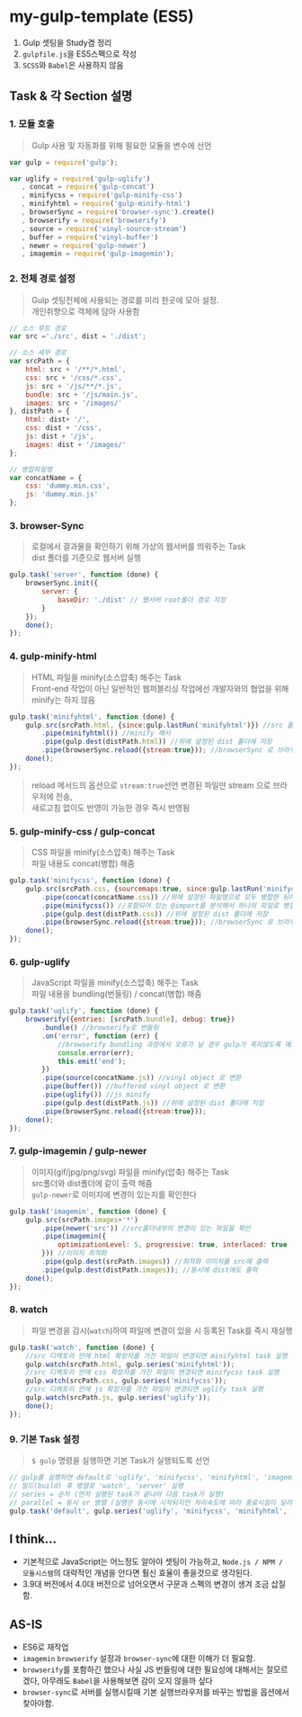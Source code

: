# my-gulp-template (ES5)
1. Gulp 셋팅을 Study겸 정리  
1. `gulpfile.js`을 ES5스펙으로 작성
1. `SCSS`와 `Babel`은 사용하지 않음

## Task & 각 Section 설명

### 1. 모듈 호출
>Gulp 사용 및 자동화를 위해 필요한 모듈을 변수에 선언

```javascript
var gulp = require('gulp');

var uglify = require('gulp-uglify')
   , concat = require('gulp-concat')
   , minifycss = require('gulp-minify-css')
   , minifyhtml = require('gulp-minify-html')
   , browserSync = require('browser-sync').create()
   , browserify = require('browserify')
   , source = require('vinyl-source-stream')
   , buffer = require('vinyl-buffer')
   , newer = require('gulp-newer')
   , imagemin = require('gulp-imagemin');
```

### 2. 전체 경로 설정
>Gulp 셋팅전체에 사용되는 경로를 미리 한곳에 모아 설정.  
>개인취향으로 객체에 담아 사용함

```javascript
// 소스 루트 경로
var src ='./src', dist = './dist';

// 소스 세부 경로
var srcPath = {
    html: src + '/**/*.html',
    css: src + '/css/*.css',
    js: src + '/js/**/*.js',
    bundle: src + '/js/main.js',
    images: src + '/images/'
}, distPath = {
    html: dist+ '/',
    css: dist + '/css',
    js: dist + '/js',
    images: dist + '/images/'
};

// 병합파일명
var concatName = {
    css: 'dummy.min.css',
    js: 'dummy.min.js'
};
```

### 3. browser-Sync
>로컬에서 결과물을 확인하기 위해 가상의 웹서버를 띄워주는 Task  
>dist 폴더를 기준으로 웹서버 실행

```javascript
gulp.task('server', function (done) {
    browserSync.init({
        server: {
            baseDir: './dist' // 웹서버 root폴더 경로 지정
        }
    });
    done();
});
```

### 4. gulp-minify-html
>HTML 파일을 minify(소스압축) 해주는 Task  
>Front-end 작업이 아닌 일반적인 웹퍼블리싱 작업에선 개발자와의 협업을 위해 minify는 하지 않음

```javascript
gulp.task('minifyhtml', function (done) {
    gulp.src(srcPath.html, {since:gulp.lastRun('minifyhtml')}) //src 폴더 아래의 모든 html 파일을
        .pipe(minifyhtml()) //minify 해서
        .pipe(gulp.dest(distPath.html)) //위에 설정된 dist 폴더에 저장
        .pipe(browserSync.reload({stream:true})); //browserSync 로 브라우저에 반영
    done();
});
```
>reload 메서드의 옵션으로 `stream:true`선언 변경된 파일만 stream 으로 브라우저에 전송,  
>새로고침 없이도 반영이 가능한 경우 즉시 반영됨

### 5. gulp-minify-css / gulp-concat
>CSS 파일을 minify(소스압축) 해주는 Task  
>파일 내용도 concat(병합) 해줌

```javascript
gulp.task('minifycss', function (done) {
    gulp.src(srcPath.css, {sourcemaps:true, since:gulp.lastRun('minifycss')}) //css 폴더의 *.css 파일을
        .pipe(concat(concatName.css)) //위에 설정된 파일명으로 모두 병합한 뒤에,
        .pipe(minifycss()) //포함되어 있는 @import를 분석해서 하나의 파일로 병합하고 minify 해서
        .pipe(gulp.dest(distPath.css)) //위에 설정된 dist 폴더에 저장
        .pipe(browserSync.reload({stream:true})); //browserSync 로 브라우저에 반영
    done();
});
```

### 6. gulp-uglify
>JavaScript 파일을 minify(소스압축) 해주는 Task  
>파일 내용을 bundling(번들링) / concat(병합) 해줌

```javascript
gulp.task('uglify', function (done) {
    browserify({entries: [srcPath.bundle], debug: true})
        .bundle() //browserify로 번들링
        .on('error', function (err) {
            //browserify bundling 과정에서 오류가 날 경우 gulp가 죽지않도록 예외처리
            console.error(err);
            this.emit('end');
        })
        .pipe(source(concatName.js)) //vinyl object 로 변환
        .pipe(buffer()) //buffered vinyl object 로 변환
        .pipe(uglify()) //js minify
        .pipe(gulp.dest(distPath.js)) //위에 설정된 dist 폴더에 저장
        .pipe(browserSync.reload({stream:true}));
    done();
});
```

### 7. gulp-imagemin / gulp-newer
>이미지(gif/jpg/png/svg) 파일을 minify(압축) 해주는 Task  
>src폴더와 dist폴더에 같이 출력 해줌  
>`gulp-newer`로 이미지에 변경이 있는지를 확인한다

```javascript
gulp.task('imagemin', function (done) {
    gulp.src(srcPath.images+'*')
        .pipe(newer('src')) //src폴더내부의 변경이 있는 파일을 확인
        .pipe(imagemin({ 
            optimizationLevel: 5, progressive: true, interlaced: true 
        })) //이미지 최적화
        .pipe(gulp.dest(srcPath.images)) //최적화 이미지를 src에 출력
        .pipe(gulp.dest(distPath.images)); //동시에 dist에도 출력
    done();
});
```

### 8. watch
>파일 변경을 감시(`watch`)하여 파일에 변경이 있을 시 등록된 Task를 즉시 재실행

```javascript
gulp.task('watch', function (done) {
    //src 디렉토리 안에 html 확장자를 가진 파일이 변경되면 minifyhtml task 실행
    gulp.watch(srcPath.html, gulp.series('minifyhtml'));
    //src 디렉토리 안에 css 확장자를 가진 파일이 변경되면 minifycss task 실행
    gulp.watch(srcPath.css, gulp.series('minifycss'));
    //src 디렉토리 안에 js 확장자를 가진 파일이 변경되면 uglify task 실행
    gulp.watch(srcPath.js, gulp.series('uglify'));
    done();
});
```

### 9. 기본 Task 설정
>`$ gulp` 명령을 실행하면 기본 Task가 실행되도록 선언
 
```javascript
// gulp를 실행하면 default로 'uglify', 'minifycss', 'minifyhtml', 'imagemin' 순차적으로 빌드(build)
// 빌드(build) 후 병렬로 'watch', 'server' 실행
// series = 순차 (먼저 실행된 task가 끝나야 다음 task가 실행)
// parallel = 동시 or 병렬 (실행은 동시에 시작되지만 처리속도에 따라 종료시점이 달라진다)
gulp.task('default', gulp.series('uglify', 'minifycss', 'minifyhtml', 'imagemin', gulp.parallel('watch', 'server')));
```

## I think...
- 기본적으로 JavaScript는 어느정도 알아야 셋팅이 가능하고, `Node.js / NPM / 모듈시스템`의 대략적인 개념을 안다면 훨신 효율이 좋을것으로 생각된다.  
- 3.9대 버전에서 4.0대 버전으로 넘어오면서 구문과 스펙의 변경이 생겨 조금 삽질함.  

## AS-IS
- ES6로 재작업 
- `imagemin` `browserify` 설정과 `browser-sync`에 대한 이해가 더 필요함.  
- `browserify`를 포함하긴 했으나 사실 JS 번들링에 대한 필요성에 대해서는 잘모르겠다, 아무래도 `Babel`을 사용해보면 감이 오지 않을까 싶다  
- `browser-sync`로 서버를 실행시킬때 기본 실행브라우저를 바꾸는 방법을 옵션에서 찾아야함.
 
